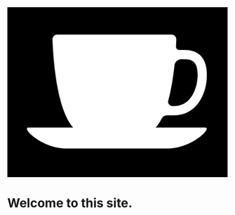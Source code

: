 <div class="header">
<img src="assets/css/cup_white_black_crop.jpg"/>
<div/>
<h1>Welcome to this site.<h1/>
